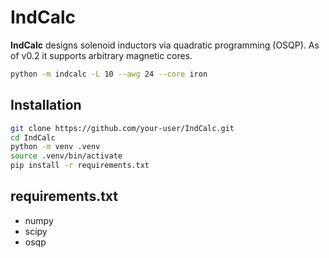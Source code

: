 
# IndCalc

**IndCalc** designs solenoid inductors via quadratic programming
(OSQP). As of v0.2 it supports arbitrary magnetic cores.

```bash
python -m indcalc -L 10 --awg 24 --core iron
```

## Installation

```bash
git clone https://github.com/your-user/IndCalc.git
cd IndCalc
python -m venv .venv
source .venv/bin/activate
pip install -r requirements.txt
```

## requirements.txt

* numpy
* scipy
* osqp
